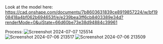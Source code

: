 Look at the model here: https://cad.onshape.com/documents/7b8603631839ce8919857224/w/bf1908418a4bf062b694653f/e/e239bea3ff6cb8403389e34d?renderMode=0&uiState=66d60be73e38d94884c39961

Process:
![Screenshot 2024-07-07 125514](https://github.com/user-attachments/assets/e8e690ff-7cd3-4f3b-aabb-f31b956d3344)
![Screenshot 2024-07-06 213517](https://github.com/user-attachments/assets/ae8dd73b-8dc1-4965-bc41-e8e5ec5f94a1)
![Screenshot 2024-07-06 213509](https://github.com/user-attachments/assets/8608e62f-421c-4d76-a672-28fea0f79f0f)
